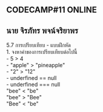 CODECAMP#11 ONLINE
---------------------------
นาย จิรภัทร พจน์จริยาพร
---------------------------
5.7 การเปรียบเทียบ - แบบฝึกหัด<br>
    1. จงหาค่าของการเปรียบเทียบต่อไปนี้<br> 
        - 5 > 4 <br>
        - "apple" > "pineapple"<br>
        - "2" > "12" <br>
        - underfined == null<br>
        - underfined === null<br>
        "bee" < "be" <br>
        "bee" > "Bee" <br>
        "Bee" < "be" <br>
